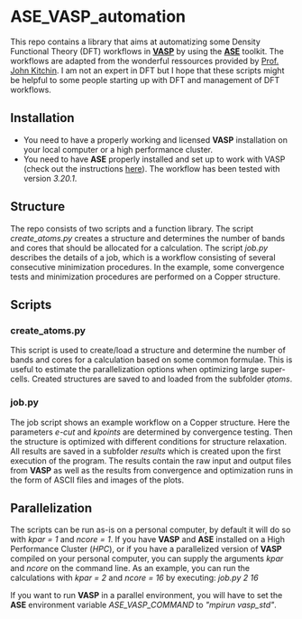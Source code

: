 # ASE_VASP_automation
This repo contains a library that aims at automatizing some Density Functional Theory (DFT) workflows in [**VASP**](https://vasp.at/) by using the [**ASE**](https://wiki.fysik.dtu.dk/ase/index.html) toolkit. The workflows are adapted from the wonderful ressources provided by [Prof. John Kitchin](http://kitchingroup.cheme.cmu.edu/dft-book/dft.html). I am not an expert in DFT but I hope that these scripts might be helpful to some people starting up with DFT and management of DFT workflows.

## Installation
- You need to have a properly working and licensed **VASP** installation on your local computer or a high performance cluster.
- You need to have **ASE** properly installed and set up to work with VASP (check out the instructions [here](https://wiki.fysik.dtu.dk/ase/ase/calculators/vasp.html)). The workflow has been tested with version *3.20.1*.

## Structure
The repo consists of two scripts and a function library. The script *create_atoms.py* creates a structure and determines the number of bands and cores that should be allocated for a calculation. The script *job.py* describes the details of a job, which is a workflow consisting of several consecutive minimization procedures. In the example, some convergence tests and minimization procedures are performed on a Copper structure.

## Scripts
### create_atoms.py
This script is used to create/load a structure and determine the number of bands and cores for a calculation based on some common formulae. This is useful to estimate the parallelization options when optimizing large super-cells. Created structures are saved to and loaded from the subfolder *ạtoms*.

### job.py
The job script shows an example workflow on a Copper structure. Here the parameters *e-cut* and *kpoints* are determined by convergence testing. Then the structure is optimized with different conditions for structure relaxation. All results are saved in a subfolder *results* which is created upon the first execution of the program. The results contain the raw input and output files from **VASP** as well as the results from convergence and optimization runs in the form of ASCII files and images of the plots.

## Parallelization
The scripts can be run as-is on a personal computer, by default it will do so with *kpar = 1* and *ncore = 1*. If you have **VASP** and **ASE** installed on a High Performance Cluster (*HPC*), or if you have a parallelized version of **VASP** compiled on your personal computer, you can supply the arguments *kpar* and *ncore* on the command line. As an example, you can run the calculations with *kpar = 2* and *ncore = 16* by executing: 
*job.py 2 16*

If you want to run **VASP** in a parallel environment, you will have to set the **ASE** environment variable *ASE_VASP_COMMAND* to *"mpirun vasp_std"*.
